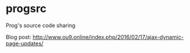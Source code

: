 # progsrc
Prog's source code sharing

Blog post: http://www.ou9.online/index.php/2016/02/17/ajax-dynamic-page-updates/